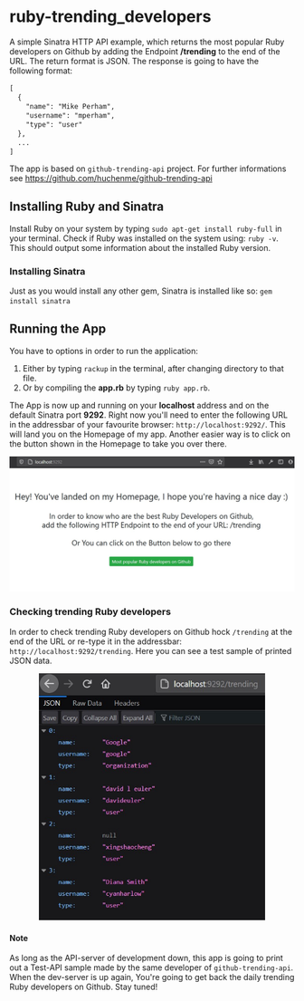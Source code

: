 # ruby-trending_developers

A simple Sinatra HTTP API example, which returns the most popular Ruby developers on Github by adding the Endpoint **/trending** to the end of the URL.
The return format is JSON.
The response is going to have the following format:
```
[
  {
    "name": "Mike Perham",
    "username": "mperham",
    "type": "user"
  },
  ...
]
```
The app is based on `github-trending-api` project. For further informations see https://github.com/huchenme/github-trending-api

## Installing Ruby and Sinatra
Install Ruby on your system by typing `sudo apt-get install ruby-full` in your terminal.
Check if Ruby was installed on the system using: `ruby -v`.
This should output some information about the installed Ruby version.

### Installing Sinatra
Just as you would install any other gem, Sinatra is installed like so:
`gem install sinatra`

## Running the App
You have to options in order to run the application:
1. Either by typing `rackup` in the terminal, after changing directory to that file.
2. Or by compiling the **app.rb** by typing `ruby app.rb`.


The App is now up and running on your **localhost** address and on the default Sinatra port **9292**.
Right now you'll need to enter the following URL in the addressbar of your favourite browser: `http://localhost:9292/`. This will land you on the Homepage of my app.
Another easier way is to click on the button shown in the Homepage to take you over there.

<div align="center">
  <img src="img/homepage.jpg" alt="homepage image" width="600"/>
  <br>
</div>

### Checking trending Ruby developers
In order to check trending Ruby developers on Github hock `/trending` at the end of the URL or re-type it in the addressbar: `http://localhost:9292/trending`.
Here you can see a test sample of printed JSON data.

<div align="center">
  <img src="img/trending.jpg" alt="trending image" width="400"/>
  <br>
</div>

#### Note
As long as the API-server of development down, this app is going to print out a Test-API sample made by the same developer of `github-trending-api`.
When the dev-server is up again, You're going to get back the daily trending Ruby developers on Github. Stay tuned!
